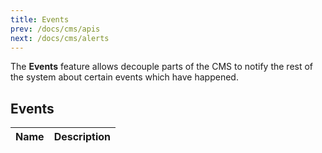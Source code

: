 ```yaml
---
title: Events
prev: /docs/cms/apis
next: /docs/cms/alerts
---
```


The **Events** feature allows decouple parts of the CMS to notify the rest of the system about certain events which have happened.

## Events

| Name | Description |
| ---- | ----------- |


